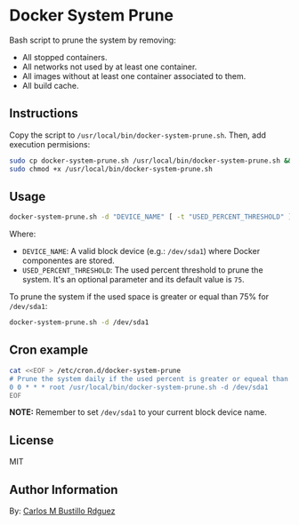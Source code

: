 # Docker System Prune

Bash script to prune the system by removing:

- All stopped containers.
- All networks not used by at least one container.
- All images without at least one container associated to them.
- All build cache.

## Instructions

Copy the script to `/usr/local/bin/docker-system-prune.sh`. Then, add execution permisions:

```sh
sudo cp docker-system-prune.sh /usr/local/bin/docker-system-prune.sh && \
sudo chmod +x /usr/local/bin/docker-system-prune.sh
```

## Usage

```sh
docker-system-prune.sh -d "DEVICE_NAME" [ -t "USED_PERCENT_THRESHOLD" ]
```

Where:

- `DEVICE_NAME`: A valid block device (e.g.: `/dev/sda1`) where Docker componentes are stored.
- `USED_PERCENT_THRESHOLD`: The used percent threshold to prune the system. It's an optional parameter and its default value is `75`.

To prune the system if the used space is greater or equal than 75% for `/dev/sda1`:

```sh
docker-system-prune.sh -d /dev/sda1
```

## Cron example

```sh
cat <<EOF > /etc/cron.d/docker-system-prune
# Prune the system daily if the used percent is greater or equeal than 75%
0 0 * * * root /usr/local/bin/docker-system-prune.sh -d /dev/sda1
EOF
```

**NOTE:** Remember to set `/dev/sda1` to your current block device name.

## License

MIT

## Author Information

By: [Carlos M Bustillo Rdguez](https://linkedin.com/in/carlosbustillordguez/)
